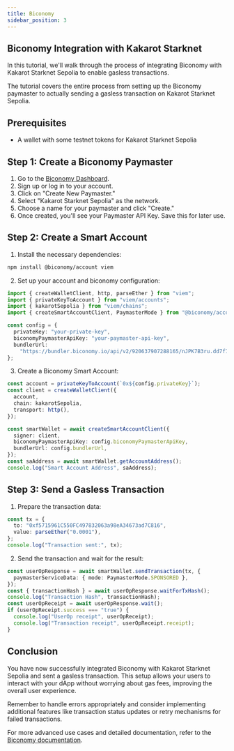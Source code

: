```yaml
---
title: Biconomy
sidebar_position: 3
---
```


## Biconomy Integration with Kakarot Starknet

In this tutorial, we'll walk through the process of integrating Biconomy with
Kakarot Starknet Sepolia to enable gasless transactions.

The tutorial covers the entire process from setting up the Biconomy paymaster to
actually sending a gasless transaction on Kakarot Starknet Sepolia.

## Prerequisites

- A wallet with some testnet tokens for Kakarot Starknet Sepolia

## Step 1: Create a Biconomy Paymaster

1. Go to the [Biconomy Dashboard](https://dashboard.biconomy.io/).
2. Sign up or log in to your account.
3. Click on "Create New Paymaster."
4. Select "Kakarot Starknet Sepolia" as the network.
5. Choose a name for your paymaster and click "Create."
6. Once created, you'll see your Paymaster API Key. Save this for later use.

## Step 2: Create a Smart Account

1. Install the necessary dependencies:

```bash
npm install @biconomy/account viem
```

2. Set up your account and biconomy configuration:

```typescript
import { createWalletClient, http, parseEther } from "viem";
import { privateKeyToAccount } from "viem/accounts";
import { kakarotSepolia } from "viem/chains";
import { createSmartAccountClient, PaymasterMode } from "@biconomy/account";

const config = {
  privateKey: "your-private-key",
  biconomyPaymasterApiKey: "your-paymaster-api-key",
  bundlerUrl:
    "https://bundler.biconomy.io/api/v2/920637907288165/nJPK7B3ru.dd7f7861-190d-41bd-af80-6877f74b8f44",
};
```

3. Create a Biconomy Smart Account:

```typescript
const account = privateKeyToAccount(`0x${config.privateKey}`);
const client = createWalletClient({
  account,
  chain: kakarotSepolia,
  transport: http(),
});

const smartWallet = await createSmartAccountClient({
  signer: client,
  biconomyPaymasterApiKey: config.biconomyPaymasterApiKey,
  bundlerUrl: config.bundlerUrl,
});
const saAddress = await smartWallet.getAccountAddress();
console.log("Smart Account Address", saAddress);
```

## Step 3: Send a Gasless Transaction

1. Prepare the transaction data:

```typescript
const tx = {
  to: "0xf5715961C550FC497832063a98eA34673ad7C816",
  value: parseEther("0.0001"),
};
console.log("Transaction sent:", tx);
```

2. Send the transaction and wait for the result:

```typescript
const userOpResponse = await smartWallet.sendTransaction(tx, {
  paymasterServiceData: { mode: PaymasterMode.SPONSORED },
});
const { transactionHash } = await userOpResponse.waitForTxHash();
console.log("Transaction Hash", transactionHash);
const userOpReceipt = await userOpResponse.wait();
if (userOpReceipt.success === "true") {
  console.log("UserOp receipt", userOpReceipt);
  console.log("Transaction receipt", userOpReceipt.receipt);
}
```

## Conclusion

You have now successfully integrated Biconomy with Kakarot Starknet Sepolia and
sent a gasless transaction. This setup allows your users to interact with your
dApp without worrying about gas fees, improving the overall user experience.

Remember to handle errors appropriately and consider implementing additional
features like transaction status updates or retry mechanisms for failed
transactions.

For more advanced use cases and detailed documentation, refer to the
[Biconomy documentation](https://docs.biconomy.io/).
